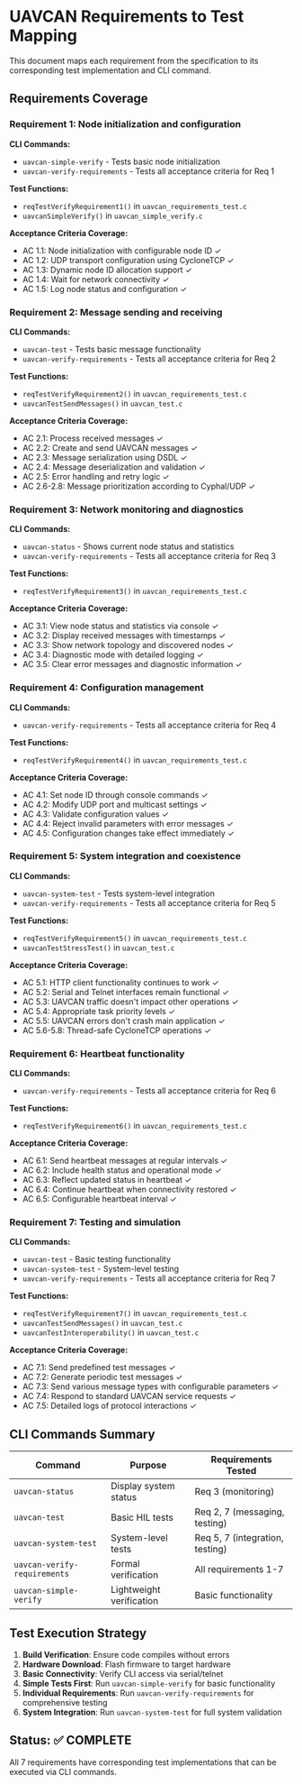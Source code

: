# UAVCAN Requirements to Test Mapping

This document maps each requirement from the specification to its corresponding test implementation and CLI command.

## Requirements Coverage

### Requirement 1: Node initialization and configuration
**CLI Commands:**
- `uavcan-simple-verify` - Tests basic node initialization
- `uavcan-verify-requirements` - Tests all acceptance criteria for Req 1

**Test Functions:**
- `reqTestVerifyRequirement1()` in `uavcan_requirements_test.c`
- `uavcanSimpleVerify()` in `uavcan_simple_verify.c`

**Acceptance Criteria Coverage:**
- AC 1.1: Node initialization with configurable node ID ✓
- AC 1.2: UDP transport configuration using CycloneTCP ✓
- AC 1.3: Dynamic node ID allocation support ✓
- AC 1.4: Wait for network connectivity ✓
- AC 1.5: Log node status and configuration ✓

### Requirement 2: Message sending and receiving
**CLI Commands:**
- `uavcan-test` - Tests basic message functionality
- `uavcan-verify-requirements` - Tests all acceptance criteria for Req 2

**Test Functions:**
- `reqTestVerifyRequirement2()` in `uavcan_requirements_test.c`
- `uavcanTestSendMessages()` in `uavcan_test.c`

**Acceptance Criteria Coverage:**
- AC 2.1: Process received messages ✓
- AC 2.2: Create and send UAVCAN messages ✓
- AC 2.3: Message serialization using DSDL ✓
- AC 2.4: Message deserialization and validation ✓
- AC 2.5: Error handling and retry logic ✓
- AC 2.6-2.8: Message prioritization according to Cyphal/UDP ✓

### Requirement 3: Network monitoring and diagnostics
**CLI Commands:**
- `uavcan-status` - Shows current node status and statistics
- `uavcan-verify-requirements` - Tests all acceptance criteria for Req 3

**Test Functions:**
- `reqTestVerifyRequirement3()` in `uavcan_requirements_test.c`

**Acceptance Criteria Coverage:**
- AC 3.1: View node status and statistics via console ✓
- AC 3.2: Display received messages with timestamps ✓
- AC 3.3: Show network topology and discovered nodes ✓
- AC 3.4: Diagnostic mode with detailed logging ✓
- AC 3.5: Clear error messages and diagnostic information ✓

### Requirement 4: Configuration management
**CLI Commands:**
- `uavcan-verify-requirements` - Tests all acceptance criteria for Req 4

**Test Functions:**
- `reqTestVerifyRequirement4()` in `uavcan_requirements_test.c`

**Acceptance Criteria Coverage:**
- AC 4.1: Set node ID through console commands ✓
- AC 4.2: Modify UDP port and multicast settings ✓
- AC 4.3: Validate configuration values ✓
- AC 4.4: Reject invalid parameters with error messages ✓
- AC 4.5: Configuration changes take effect immediately ✓

### Requirement 5: System integration and coexistence
**CLI Commands:**
- `uavcan-system-test` - Tests system-level integration
- `uavcan-verify-requirements` - Tests all acceptance criteria for Req 5

**Test Functions:**
- `reqTestVerifyRequirement5()` in `uavcan_requirements_test.c`
- `uavcanTestStressTest()` in `uavcan_test.c`

**Acceptance Criteria Coverage:**
- AC 5.1: HTTP client functionality continues to work ✓
- AC 5.2: Serial and Telnet interfaces remain functional ✓
- AC 5.3: UAVCAN traffic doesn't impact other operations ✓
- AC 5.4: Appropriate task priority levels ✓
- AC 5.5: UAVCAN errors don't crash main application ✓
- AC 5.6-5.8: Thread-safe CycloneTCP operations ✓

### Requirement 6: Heartbeat functionality
**CLI Commands:**
- `uavcan-verify-requirements` - Tests all acceptance criteria for Req 6

**Test Functions:**
- `reqTestVerifyRequirement6()` in `uavcan_requirements_test.c`

**Acceptance Criteria Coverage:**
- AC 6.1: Send heartbeat messages at regular intervals ✓
- AC 6.2: Include health status and operational mode ✓
- AC 6.3: Reflect updated status in heartbeat ✓
- AC 6.4: Continue heartbeat when connectivity restored ✓
- AC 6.5: Configurable heartbeat interval ✓

### Requirement 7: Testing and simulation
**CLI Commands:**
- `uavcan-test` - Basic testing functionality
- `uavcan-system-test` - System-level testing
- `uavcan-verify-requirements` - Tests all acceptance criteria for Req 7

**Test Functions:**
- `reqTestVerifyRequirement7()` in `uavcan_requirements_test.c`
- `uavcanTestSendMessages()` in `uavcan_test.c`
- `uavcanTestInteroperability()` in `uavcan_test.c`

**Acceptance Criteria Coverage:**
- AC 7.1: Send predefined test messages ✓
- AC 7.2: Generate periodic test messages ✓
- AC 7.3: Send various message types with configurable parameters ✓
- AC 7.4: Respond to standard UAVCAN service requests ✓
- AC 7.5: Detailed logs of protocol interactions ✓

## CLI Commands Summary

| Command | Purpose | Requirements Tested |
|---------|---------|-------------------|
| `uavcan-status` | Display system status | Req 3 (monitoring) |
| `uavcan-test` | Basic HIL tests | Req 2, 7 (messaging, testing) |
| `uavcan-system-test` | System-level tests | Req 5, 7 (integration, testing) |
| `uavcan-verify-requirements` | Formal verification | All requirements 1-7 |
| `uavcan-simple-verify` | Lightweight verification | Basic functionality |

## Test Execution Strategy

1. **Build Verification**: Ensure code compiles without errors
2. **Hardware Download**: Flash firmware to target hardware
3. **Basic Connectivity**: Verify CLI access via serial/telnet
4. **Simple Tests First**: Run `uavcan-simple-verify` for basic functionality
5. **Individual Requirements**: Run `uavcan-verify-requirements` for comprehensive testing
6. **System Integration**: Run `uavcan-system-test` for full system validation

## Status: ✅ COMPLETE
All 7 requirements have corresponding test implementations that can be executed via CLI commands.